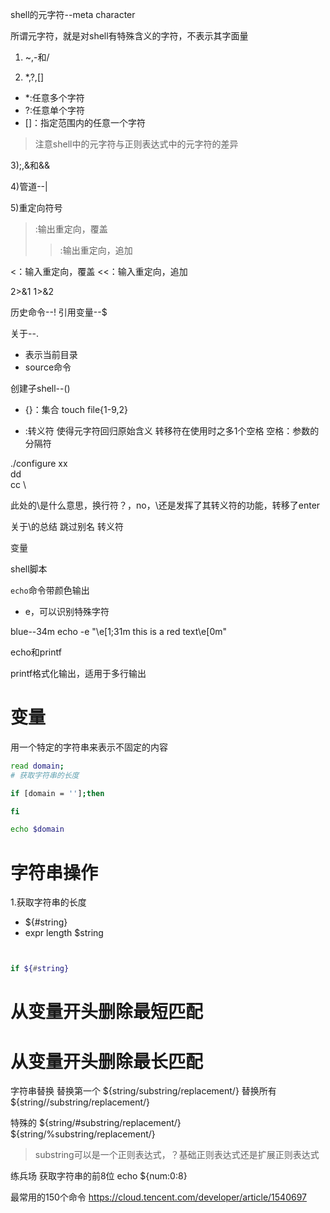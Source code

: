 

shell的元字符--meta character

所谓元字符，就是对shell有特殊含义的字符，不表示其字面量


1) ~,-和/

2) *,?,[]
- *:任意多个字符
- ?:任意单个字符
- []：指定范围内的任意一个字符

> 注意shell中的元字符与正则表达式中的元字符的差异


3);,&和&&



4)管道--|

5)重定向符号
>:输出重定向，覆盖
>>:输出重定向，追加

<：输入重定向，覆盖
<<：输入重定向，追加

2>&1
1>&2




历史命令--!
引用变量--$

关于--.
- 表示当前目录
- source命令

创建子shell--()


- {}：集合
touch file{1-9,2}

- \:转义符
使得元字符回归原始含义
转移符在使用时之多1个空格
空格：参数的分隔符



./configure xx \
dd \
cc \

此处的\是什么意思，换行符？，no，\还是发挥了其转义符的功能，转移了enter

关于\的总结
跳过别名
转义符




变量



shell脚本

`echo`命令带颜色输出
- e，可以识别特殊字符


blue--34m
echo -e "\e[1;31m this is a red text\e[0m"



echo和printf

printf格式化输出，适用于多行输出




# 变量
用一个特定的字符串来表示不固定的内容



```bash
read domain;
# 获取字符串的长度

if [domain = ''];then 

fi

echo $domain
```






# 字符串操作
1.获取字符串的长度
- ${#string}
- expr length $string

```bash


if ${#string}


```


# 从变量开头删除最短匹配
# 从变量开头删除最长匹配


字符串替换
替换第一个
${string/substring/replacement/}
替换所有
${string//substring/replacement/}


特殊的
${string/#substring/replacement/}
${string/%substring/replacement/}


> substring可以是一个正则表达式，？基础正则表达式还是扩展正则表达式



练兵场
获取字符串的前8位
echo ${num:0:8}




最常用的150个命令
https://cloud.tencent.com/developer/article/1540697
